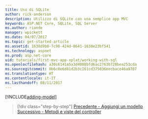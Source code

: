 ```yaml
---
title: Uso di SQLite
author: rick-anderson
description: Utilizzo di SQLite con una semplice app MVC
keywords: ASP.NET Core, SQLite, SQL Server
ms.author: riande
manager: wpickett
ms.date: 04/07/2017
ms.topic: get-started-article
ms.assetid: 1638d9b8-7c98-424d-8641-1638e23bf541
ms.technology: aspnet
ms.prod: asp.net-core
uid: tutorials/first-mvc-app-xplat/working-with-sql
ms.openlocfilehash: a30c6141a5a3d4008bfd6ac2763b728bea253cda
ms.sourcegitcommit: 0b6c8e6d81d2b3c161cd375036eecbace46a9707
ms.translationtype: HT
ms.contentlocale: it-IT
ms.lasthandoff: 08/11/2017
---
```

[!INCLUDE[adding-model](../../includes/mvc-intro/sql.md)]

>[!div class="step-by-step"]
[Precedente - Aggiungi un modello](adding-model.md)
[Successivo - Metodi e viste del controller](controller-methods-views.md)
